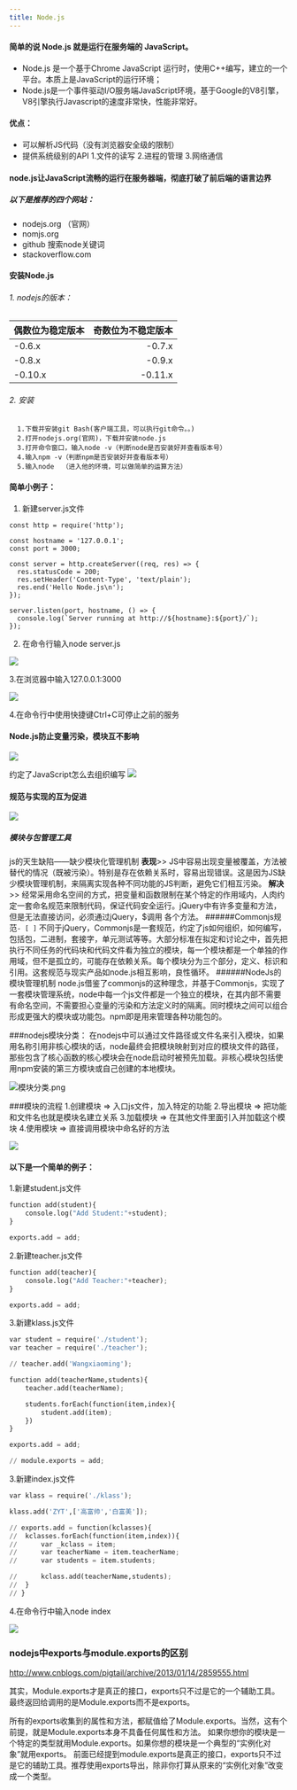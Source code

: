 ```yaml
---
title: Node.js
---
```

#### 简单的说 Node.js 就是运行在服务端的 JavaScript。
* Node.js 是一个基于Chrome JavaScript 运行时，使用C++编写，建立的一个平台。本质上是JavaScript的运行环境；
* Node.js是一个事件驱动I/O服务端JavaScript环境，基于Google的V8引擎，V8引擎执行Javascript的速度非常快，性能非常好。

#### 优点：
* 可以解析JS代码（没有浏览器安全级的限制）
* 提供系统级别的API
      1.文件的读写
      2.进程的管理
      3.网络通信

#### node.js让JavaScript流畅的运行在服务器端，彻底打破了前后端的语言边界

##### 以下是推荐的四个网站：
* nodejs.org   （官网）
* nomjs.org
* github  搜索node关键词
* stackoverflow.com


#### 安装Node.js
###### 1. nodejs的版本：
| 偶数位为稳定版本| 奇数位为不稳定版本 |
| :-------- | --------:|
| -0.6.x | -0.7.x  |
| -0.8.x | -0.9.x |
| -0.10.x | -0.11.x |

###### 2. 安装
      1.下载并安装git Bash(客户端工具，可以执行git命令。。)
      2.打开nodejs.org(官网)，下载并安装node.js
      3.打开命令窗口，输入node -v（判断node是否安装好并查看版本号）
      4.输入npm -v（判断npm是否安装好并查看版本号）
      5.输入node  （进入他的环境，可以做简单的运算方法）
#### 简单小例子：

1. 新建server.js文件

```
const http = require('http');

const hostname = '127.0.0.1';
const port = 3000;

const server = http.createServer((req, res) => {
  res.statusCode = 200;
  res.setHeader('Content-Type', 'text/plain');
  res.end('Hello Node.js\n');
});

server.listen(port, hostname, () => {
  console.log(`Server running at http://${hostname}:${port}/`);
});
```
2. 在命令行输入node server.js

![](http://upload-images.jianshu.io/upload_images/3202149-f833f1a6165503b1.png?imageMogr2/auto-orient/strip%7CimageView2/2/w/1240)

3.在浏览器中输入127.0.0.1:3000

![](http://upload-images.jianshu.io/upload_images/3202149-3bf4f62749ff0c55.png?imageMogr2/auto-orient/strip%7CimageView2/2/w/1240)

4.在命令行中使用快捷键Ctrl+C可停止之前的服务

#### Node.js防止变量污染，模块互不影响

![](http://upload-images.jianshu.io/upload_images/3202149-afa4538cbb1b814e.png?imageMogr2/auto-orient/strip%7CimageView2/2/w/600)

约定了JavaScript怎么去组织编写
![](http://upload-images.jianshu.io/upload_images/3202149-5e5421114bbca96d.png?imageMogr2/auto-orient/strip%7CimageView2/2/w/600)


#### 规范与实现的互为促进
![](http://upload-images.jianshu.io/upload_images/3202149-b528032e576cfe3c.png?imageMogr2/auto-orient/strip%7CimageView2/2/w/600)

##### 模块与包管理工具
 js的天生缺陷——缺少模块化管理机制
   **表现**>> JS中容易出现变量被覆盖，方法被替代的情况（既被污染）。特别是存在依赖关系时，容易出现错误。这是因为JS缺少模块管理机制，来隔离实现各种不同功能的JS判断，避免它们相互污染。
   **解决**>> 经常采用命名空间的方式，把变量和函数限制在某个特定的作用域内，人肉约定一套命名规范来限制代码，保证代码安全运行。jQuery中有许多变量和方法，但是无法直接访问，必须通过jQuery，$调用 各个方法。
######Commonjs规范`- [ ]`
不同于jQuery，Commonjs是一套规范，约定了js如何组织，如何编写，包括包，二进制，套接字，单元测试等等。大部分标准在拟定和讨论之中，首先把执行不同任务的代码块和代码文件看为独立的模块，每一个模块都是一个单独的作用域，但不是孤立的，可能存在依赖关系。每个模块分为三个部分，定义、标识和引用。这套规范与现实产品如node.js相互影响，良性循环。
######NodeJs的模块管理机制
node.js借鉴了commonjs的这种理念，并基于Commonjs，实现了一套模块管理系统，node中每一个js文件都是一个独立的模块，在其内部不需要有命名空间，不需要担心变量的污染和方法定义时的隔离。同时模块之间可以组合形成更强大的模块或功能包。npm即是用来管理各种功能包的。


###nodejs模块分类：
在nodejs中可以通过文件路径或文件名来引入模块，如果用名称引用非核心模块的话，node最终会把模块映射到对应的模块文件的路径，那些包含了核心函数的核心模块会在node启动时被预先加载。非核心模块包括使用npm安装的第三方模块或自己创建的本地模块。

![模块分类.png](http://upload-images.jianshu.io/upload_images/3202149-0e7ceb2dc89b9782.png?imageMogr2/auto-orient/strip%7CimageView2/2/w/600)


###模块的流程
      1.创建模块 => 入口js文件，加入特定的功能
      2.导出模块 => 把功能和文件名也就是模块名建立关系
      3.加载模块 => 在其他文件里面引入并加载这个模块
      4.使用模块 => 直接调用模块中命名好的方法

![](http://upload-images.jianshu.io/upload_images/3202149-e562720252c76bdb.png?imageMogr2/auto-orient/strip%7CimageView2/2/w/600)

#### 以下是一个简单的例子：
1.新建student.js文件
``` python
function add(student){
	console.log("Add Student:"+student);
}

exports.add = add;
```
2.新建teacher.js文件
``` python
function add(teacher){
	console.log("Add Teacher:"+teacher);
}

exports.add = add;
```
3.新建klass.js文件
``` python
var student = require('./student');
var teacher = require('./teacher');

// teacher.add('Wangxiaoming');

function add(teacherName,students){
	teacher.add(teacherName);

	students.forEach(function(item,index){
		student.add(item);
	})
}

exports.add = add;

// module.exports = add;
```

3.新建index.js文件
``` python
var klass = require('./klass');

klass.add('ZYT',['高富帅','白富美']);

// exports.add = function(kclasses){
// 	kclasses.forEach(function(item,index)){
// 		var _kclass = item;
// 		var teacherName = item.teacherName;
// 		var students = item.students;

// 		kclass.add(teacherName,students);
// 	}
// }
```
4.在命令行中输入node index

![](http://upload-images.jianshu.io/upload_images/3202149-e0c59792eae98265.png?imageMogr2/auto-orient/strip%7CimageView2/2/w/1240)

### nodejs中exports与module.exports的区别
http://www.cnblogs.com/pigtail/archive/2013/01/14/2859555.html

其实，Module.exports才是真正的接口，exports只不过是它的一个辅助工具。　最终返回给调用的是Module.exports而不是exports。

所有的exports收集到的属性和方法，都赋值给了Module.exports。当然，这有个前提，就是Module.exports本身不具备任何属性和方法。
如果你想你的模块是一个特定的类型就用Module.exports。如果你想的模块是一个典型的“实例化对象”就用exports。
前面已经提到module.exports是真正的接口，exports只不过是它的辅助工具。推荐使用exports导出，除非你打算从原来的“实例化对象”改变成一个类型。
